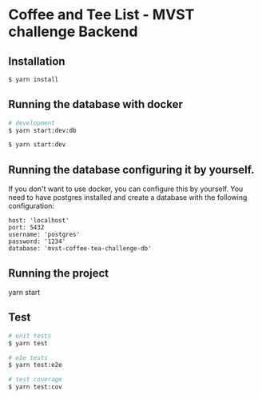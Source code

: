# Coffee and Tee List - MVST challenge Backend

## Installation

```bash
$ yarn install
```

## Running the database with docker

```bash
# development
$ yarn start:dev:db

$ yarn start:dev
```

## Running the database configuring it by yourself.

If you don't want to use docker, you can configure this by yourself.
You need to have postgres installed and create a database with the following configuration:

```
host: 'localhost'
port: 5432
username: 'postgres'
password: '1234'
database: 'mvst-coffee-tea-challenge-db'
```

## Running the project

yarn start

## Test

```bash
# unit tests
$ yarn test

# e2e tests
$ yarn test:e2e

# test coverage
$ yarn test:cov
```
